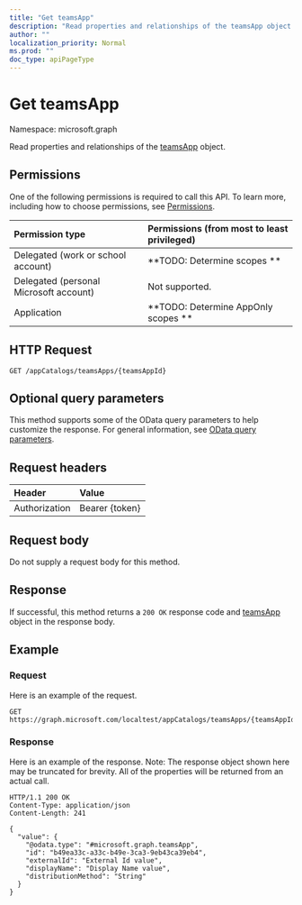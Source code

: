 ```yaml
---
title: "Get teamsApp"
description: "Read properties and relationships of the teamsApp object."
author: ""
localization_priority: Normal
ms.prod: ""
doc_type: apiPageType
---
```


# Get teamsApp

Namespace: microsoft.graph

Read properties and relationships of the [teamsApp](../resources/teamsapp.md) object.

## Permissions
One of the following permissions is required to call this API. To learn more, including how to choose permissions, see [Permissions](/concepts/permissions-reference.md).

|Permission type|Permissions (from most to least privileged)|
|:---|:---|
|Delegated (work or school account)|**TODO: Determine scopes **|
|Delegated (personal Microsoft account)|Not supported.|
|Application|**TODO: Determine AppOnly scopes **|

## HTTP Request
<!-- {
  "blockType": "ignored"
}
-->
``` http
GET /appCatalogs/teamsApps/{teamsAppId}
```

## Optional query parameters
This method supports some of the OData query parameters to help customize the response. For general information, see [OData query parameters](/graph/query-parameters).

## Request headers
|Header|Value|
|:---|:---|
|Authorization|Bearer {token}|

## Request body
Do not supply a request body for this method.

## Response
If successful, this method returns a `200 OK` response code and [teamsApp](../resources/teamsapp.md) object in the response body.

## Example

### Request
Here is an example of the request.
<!-- {
  "blockType": "request",
  "name": "get_teamsapp"
}
-->
``` http
GET https://graph.microsoft.com/localtest/appCatalogs/teamsApps/{teamsAppId}
```

### Response
Here is an example of the response. Note: The response object shown here may be truncated for brevity. All of the properties will be returned from an actual call.
<!-- {
  "blockType": "response",
  "truncated": true,
  "@odata.type": "microsoft.graph.teamsApp"
}
-->
``` http
HTTP/1.1 200 OK
Content-Type: application/json
Content-Length: 241

{
  "value": {
    "@odata.type": "#microsoft.graph.teamsApp",
    "id": "b49ea33c-a33c-b49e-3ca3-9eb43ca39eb4",
    "externalId": "External Id value",
    "displayName": "Display Name value",
    "distributionMethod": "String"
  }
}
```

